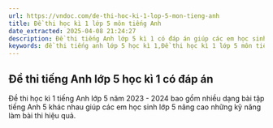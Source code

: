 ```yaml
---
url: https://vndoc.com/de-thi-hoc-ki-1-lop-5-mon-tieng-anh
title: Đề thi học kì 1 lớp 5 môn tiếng Anh
date_extracted: 2025-04-08 21:24:27
description: Đề thi tiếng Anh lớp 5 kì 1 có đáp án giúp các em học sinh ôn tập kiến thức hiệu quả.
keywords: đề thi tiếng anh lớp 5 học kì 1,Đề thi học kì 1 lớp 5 môn tiếng Anh,de thi tiếng anh lớp 5 kì 1,đề kiểm tra tiếng anh lớp 5 học kì 1,đề thi học kì 1 tiếng anh lớp 5,đề thi tiếng anh học kì 1 lớp 5,đề thi tiếng anh kì 1 lớp 5
---
```


## Đề thi tiếng Anh lớp 5 học kì 1 có đáp án
Đề thi học kì 1 tiếng Anh lớp 5 năm 2023 - 2024 bao gồm nhiều dạng bài tập tiếng Anh 5 khác nhau giúp các em học sinh lớp 5 nâng cao những kỹ năng làm bài thi hiệu quả.

